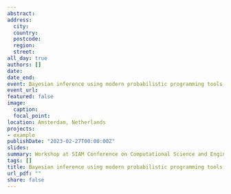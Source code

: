 ```yaml
---
abstract: 
address:
  city: 
  country: 
  postcode: 
  region: 
  street: 
all_day: true
authors: []
date: 
date_end: 
event: Bayesian inference using modern probabilistic programming tools
event_url:
featured: false
image:
  caption: 
  focal_point: 
location: Amsterdam, Netherlands
projects:
- example
publishDate: "2023-02-27T00:00:00Z"
slides: 
summary: Workshop at SIAM Conference on Computational Science and Engineering
tags: []
title: Bayesian inference using modern probabilistic programming tools
url_pdf: ""
share: false
---
```

